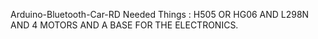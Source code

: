Arduino-Bluetooth-Car-RD
Needed Things : H505 OR HG06 AND L298N AND 4 MOTORS AND A BASE FOR THE ELECTRONICS.
